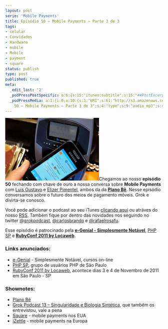 ```yaml
---
layout: post
serie: 'Mobile Payments'
title: Episódio 50 – Mobile Payments – Parte 3 de 3
tags:
- celular
- Convidados
- Hardware
- mobile
- Mobile
- payment
- square
status: publish
type: post
published: true
meta:
  _edit_last: '2'
  _podPressPostSpecific: a:6:{s:15:"itunes:subtitle";s:15:"##PostExcerpt##";s:14:"itunes:summary";s:15:"##PostExcerpt##";s:15:"itunes:keywords";s:17:"##WordPressCats##";s:13:"itunes:author";s:10:"##Global##";s:15:"itunes:explicit";s:7:"Default";s:12:"itunes:block";s:7:"Default";}
  _podPressMedia: a:1:{i:0;a:10:{s:3:"URI";s:61:"http://s3.amazonaws.com/grokpodcast/grokpodcast-50-mobile.mp3";s:5:"title";s:49:"Episódio
    50 – Mobile Payments – Parte 3 de 3";s:4:"type";s:9:"audio_mp3";s:4:"size";s:8:"15625764";s:8:"duration";s:5:"16:10";s:12:"previewImage";s:77:"http://grokpodcast.com/wp-content/plugins/podpress/images/vpreview_center.png";s:10:"dimensionW";s:1:"0";s:10:"dimensionH";s:1:"0";s:3:"rss";s:2:"on";s:4:"atom";s:2:"on";}}
---
```

<img class="alignleft size-full wp-image-209" title="NFC" src="/images/2011/10/mpay.jpg" alt="" width="300" height="200" />Chegamos ao nosso <strong>episódio 50</strong> fechando com chave de ouro a nossa conversa sobre <strong>Mobile Payments</strong> com <a href="http://twitter.com/luisbebop" target="_blank">Luis Gustavo</a> e <a href="http://twitter.com/EliezerPimentel" target="_blank">Elizer Pimentel</a>, ambos da da <a href="http://planobe.com.br" target="_blank"><strong>Plano Bê</strong></a>. Nesse episódio conversamos sobre o futuro dos meios de pagamento móveis. Grok e divirta-se conosco.

Você pode adicionar o podcast ao seu iTunes <a href="http://itunes.apple.com/us/podcast/grok-podcast/id393122038" target="_blank">clicando aqui</a> ou atráves do nosso <a href="http://grokpodcast.com/feed/" target="_blank">RSS</a>. Também fique por dentro das novidades nos seguindo no twitter <a href="http://twitter.com/GrokPodcast" target="_blank">@grokpodcast</a>, <a href="http://twitter.com/#!/carlosbrando" target="_blank">@carlosbrando</a> e <a href="http://twitter.com/#!/rafaelrosafu" target="_blank">@rafaelrosafu</a>.

Esse episódio é patrocinado pela <strong><a href="http://www.egenial.com.br" target="_blank">e-Genial - Simplesmente Notável</a></strong>, <a href="http://http://sou.phpsp.org.br" target="_blank">PHP SP</a> e <strong><a href="http://www.rubyconf.com.br" target="_blank">RubyConf 2011 by Locaweb</a></strong>.
<h3>Links anunciados:</h3>
<ul>
	<li><a href="http://www.egenial.com.br" target="_blank">e-Genial</a> - Simplesmente Notável, cursos on-line</li>
	<li><a href="http://http://sou.phpsp.org.br" target="_blank">PHP SP</a>, grupo de usuários PHP de São Paulo</li>
	<li><a href="http://www.rubyconf.com.br" target="_blank">RubyConf 2011 by Locaweb</a>, acontece dias 3 e 4 de Novembro de 2011 em São Paulo - SP</li>
</ul>
<h3>Shownotes:</h3>
<ul>
	<li><a href="http://planobe.com.br" target="_blank">Plano Bê</a></li>
	<li><a href="http://grokpodcast.com/2010/12/08/episodio-13-singularidade-e-biologia-sintetica-parte-1" target="_blank">Grok Podcast 13 – Singularidade e Biologia Sintética</a>, que também os entrevistou, vale a pena</li>
	<li><a href="http://squareup.com" target="_blank">Square</a> - mobile payments nos EUA</li>
	<li><a href="http://izettle.com" target="_blank">iZettle</a> - mobile payments na Europa</li>
</ul>
